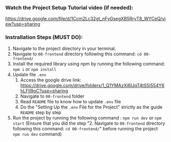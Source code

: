 ### Watch the Project Setup Tutorial video (if needed): 
https://drive.google.com/file/d/1Ccm2Lc32gt_nFyGsegXB5RryT8_WYCeQ/view?usp=sharing

### Instrallation Steps (MUST DO): 
1. Navigate to the project directory in your terminal.
2. Navigate to `00-frontend` directory following this command: `cd 00-frontend/`
3. Install the required library using npm by running the following command: `npm i` or `npm install`
4. Update file `.env`
    1) Access the google drive link: https://drive.google.com/drive/folders/1_Q1YMAzXi6IJqT4tS5I554Y6hLFII9oC?usp=sharing
    2) Navigate to `00-frontend` folder
    3) Read `README` file to know how to update `.env` file 
    4) Do the "Setting Up the `.env` File for the Project" strictly as the guide `README` step by step
5. Run the project by running the following command : `npm run dev` or `npm start` 
(Ensure that you did the step "2. Navigate to `00-frontend` directory following this command: `cd 00-frontend/`" before running the project `npm run dev` command)

